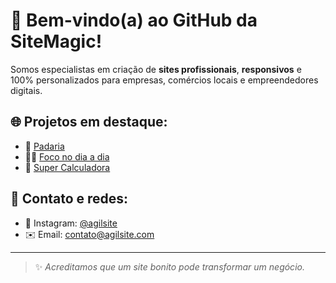 # 👋 Bem-vindo(a) ao GitHub da SiteMagic!

Somos especialistas em criação de **sites profissionais**, **responsivos** e 100% personalizados para empresas, comércios locais e empreendedores digitais.

## 🌐 Projetos em destaque:

- 🧁 [Padaria](https://agilsite.github.io/Padaria/)
- 🏋️‍♂️ [Foco no dia a dia](https://agilsite.github.io/MeudiaFacil/)
- 📱 [Super Calculadora](https://agilsite.github.io/Calculadora/)

## 🤝 Contato e redes:
- 📸 Instagram: [@agilsite](https://instagram.com/agilsite)
- ✉️ Email: contato@agilsite.com

---

> ✨ *Acreditamos que um site bonito pode transformar um negócio.*
